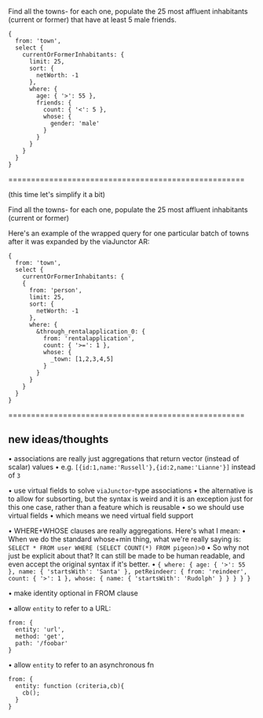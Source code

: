 

Find all the towns-
  for each one, populate the 25 most affluent inhabitants (current or former) that have at least 5 male friends.

```
{
  from: 'town',
  select {
    currentOrFormerInhabitants: {
      limit: 25,
      sort: {
        netWorth: -1
      },
      where: {
        age: { '>': 55 },
        friends: {
          count: { '<': 5 },
          whose: {
            gender: 'male'
          }
        }
      }
    }
  }
}
```

====================================================

(this time let's simplify it a bit)

Find all the towns-
  for each one, populate the 25 most affluent inhabitants (current or former)

Here's an example of the wrapped query for one particular batch of towns after it was expanded by the viaJunctor AR:

```
{
  from: 'town',
  select {
    currentOrFormerInhabitants: {
    {
      from: 'person',
      limit: 25,
      sort: {
        netWorth: -1
      },
      where: {
        &through_rentalapplication_0: {
          from: 'rentalapplication',
          count: { '>=': 1 },
          whose: {
            _town: [1,2,3,4,5]
          }
        }
      }
    }
  }
}
```


====================================================

## new ideas/thoughts

• associations are really just aggregations that return vector (instead of scalar) values
  • e.g. `[{id:1,name:'Russell'},{id:2,name:'Lianne'}]` instead of `3`

• use virtual fields to solve `viaJunctor`-type associations
  • the alternative is to allow for subsorting, but the syntax is weird and it is an exception just for this one case, rather than a feature which is reusable
  • so we should use virtual fields
  • which means we need virtual field support


• WHERE+WHOSE clauses are really aggregations.  Here's what I mean:
  • When we do the standard whose+min thing, what we're really saying is:
    `SELECT * FROM user WHERE (SELECT COUNT(*) FROM pigeon)>0`
  • So why not just be explicit about that?  It can still be made to be human readable,
    and even accept the original syntax if it's better.
  • ```
    {
      where: {
        age: { '>': 55 },
        name: { 'startsWith': 'Santa' },
        petReindeer: {
          from: 'reindeer',
          count: { '>': 1 },
          whose: {
            name: { 'startsWith': 'Rudolph' }
          }
        }
      }
    }
    ```

• make identity optional in FROM clause

• allow `entity` to refer to a URL:

```
from: {
  entity: 'url',
  method: 'get',
  path: '/foobar'
}
```

• allow `entity` to refer to an asynchronous fn

```
from: {
  entity: function (criteria,cb){
    cb();
  }
}
```
